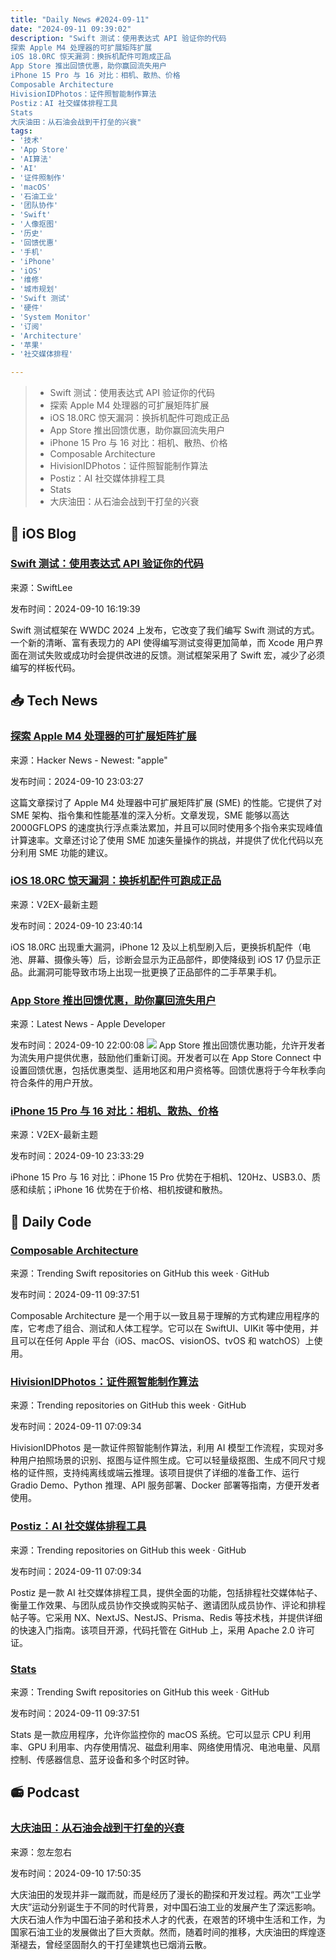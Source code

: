 ```yaml
---
title: "Daily News #2024-09-11"
date: "2024-09-11 09:39:02"
description: "Swift 测试：使用表达式 API 验证你的代码
探索 Apple M4 处理器的可扩展矩阵扩展
iOS 18.0RC 惊天漏洞：换拆机配件可跑成正品
App Store 推出回馈优惠，助你赢回流失用户
iPhone 15 Pro 与 16 对比：相机、散热、价格
Composable Architecture
HivisionIDPhotos：证件照智能制作算法
Postiz：AI 社交媒体排程工具
Stats
大庆油田：从石油会战到干打垒的兴衰"
tags: 
- '技术'
- 'App Store'
- 'AI算法'
- 'AI'
- '证件照制作'
- 'macOS'
- '石油工业'
- '团队协作'
- 'Swift'
- '人像抠图'
- '历史'
- '回馈优惠'
- '手机'
- 'iPhone'
- 'iOS'
- '维修'
- '城市规划'
- 'Swift 测试'
- '硬件'
- 'System Monitor'
- '订阅'
- 'Architecture'
- '苹果'
- '社交媒体排程'

---
```


> - Swift 测试：使用表达式 API 验证你的代码
> - 探索 Apple M4 处理器的可扩展矩阵扩展
> - iOS 18.0RC 惊天漏洞：换拆机配件可跑成正品
> - App Store 推出回馈优惠，助你赢回流失用户
> - iPhone 15 Pro 与 16 对比：相机、散热、价格
> - Composable Architecture
> - HivisionIDPhotos：证件照智能制作算法
> - Postiz：AI 社交媒体排程工具
> - Stats
> - 大庆油田：从石油会战到干打垒的兴衰

## 🍎 iOS Blog

### [Swift 测试：使用表达式 API 验证你的代码](https://www.avanderlee.com/swift-testing/introducing-expressive-apis/)

来源：SwiftLee

发布时间：2024-09-10 16:19:39

Swift 测试框架在 WWDC 2024 上发布，它改变了我们编写 Swift 测试的方式。一个新的清晰、富有表现力的 API 使得编写测试变得更加简单，而 Xcode 用户界面在测试失败或成功时会提供改进的反馈。测试框架采用了 Swift 宏，减少了必须编写的样板代码。

## 📥 Tech News

### [探索 Apple M4 处理器的可扩展矩阵扩展](https://github.com/tzakharko/m4-sme-exploration)

来源：Hacker News - Newest: "apple"

发布时间：2024-09-10 23:03:27

这篇文章探讨了 Apple M4 处理器中可扩展矩阵扩展 (SME) 的性能。它提供了对 SME 架构、指令集和性能基准的深入分析。文章发现，SME 能够以高达 2000GFLOPS 的速度执行浮点乘法累加，并且可以同时使用多个指令来实现峰值计算速率。文章还讨论了使用 SME 加速矢量操作的挑战，并提供了优化代码以充分利用 SME 功能的建议。

### [iOS 18.0RC 惊天漏洞：换拆机配件可跑成正品](https://www.v2ex.com/t/1071824)

来源：V2EX-最新主题

发布时间：2024-09-10 23:40:14

iOS 18.0RC 出现重大漏洞，iPhone 12 及以上机型刷入后，更换拆机配件（电池、屏幕、摄像头等）后，诊断会显示为正品部件，即使降级到 iOS 17 仍显示正品。此漏洞可能导致市场上出现一批更换了正品部件的二手苹果手机。

### [App Store 推出回馈优惠，助你赢回流失用户](https://developer.apple.com/news/?id=8utnewzk)

来源：Latest News - Apple Developer

发布时间：2024-09-10 22:00:08
![](https://devimages-cdn.apple.com/wwdc-services/articles/images/36DAEB9E-B718-4A1A-B6F6-F35FB864E810/2048.jpeg)
App Store 推出回馈优惠功能，允许开发者为流失用户提供优惠，鼓励他们重新订阅。开发者可以在 App Store Connect 中设置回馈优惠，包括优惠类型、适用地区和用户资格等。回馈优惠将于今年秋季向符合条件的用户开放。

### [iPhone 15 Pro 与 16 对比：相机、散热、价格](https://www.v2ex.com/t/1071821)

来源：V2EX-最新主题

发布时间：2024-09-10 23:33:29

iPhone 15 Pro 与 16 对比：iPhone 15 Pro 优势在于相机、120Hz、USB3.0、质感和续航；iPhone 16 优势在于价格、相机按键和散热。

## 💾 Daily Code

### [Composable Architecture](https://github.com/pointfreeco/swift-composable-architecture)

来源：Trending Swift repositories on GitHub this week · GitHub

发布时间：2024-09-11 09:37:51

Composable Architecture 是一个用于以一致且易于理解的方式构建应用程序的库，它考虑了组合、测试和人体工程学。它可以在 SwiftUI、UIKit 等中使用，并且可以在任何 Apple 平台（iOS、macOS、visionOS、tvOS 和 watchOS）上使用。

### [HivisionIDPhotos：证件照智能制作算法](https://github.com/Zeyi-Lin/HivisionIDPhotos)

来源：Trending repositories on GitHub this week · GitHub

发布时间：2024-09-11 07:09:34

HivisionIDPhotos 是一款证件照智能制作算法，利用 AI 模型工作流程，实现对多种用户拍照场景的识别、抠图与证件照生成。它可以轻量级抠图、生成不同尺寸规格的证件照，支持纯离线或端云推理。该项目提供了详细的准备工作、运行 Gradio Demo、Python 推理、API 服务部署、Docker 部署等指南，方便开发者使用。

### [Postiz：AI 社交媒体排程工具](https://github.com/gitroomhq/postiz-app)

来源：Trending repositories on GitHub this week · GitHub

发布时间：2024-09-11 07:09:34

Postiz 是一款 AI 社交媒体排程工具，提供全面的功能，包括排程社交媒体帖子、衡量工作效果、与团队成员协作交换或购买帖子、邀请团队成员协作、评论和排程帖子等。它采用 NX、NextJS、NestJS、Prisma、Redis 等技术栈，并提供详细的快速入门指南。该项目开源，代码托管在 GitHub 上，采用 Apache 2.0 许可证。

### [Stats](https://github.com/exelban/stats)

来源：Trending Swift repositories on GitHub this week · GitHub

发布时间：2024-09-11 09:37:51

Stats 是一款应用程序，允许你监控你的 macOS 系统。它可以显示 CPU 利用率、GPU 利用率、内存使用情况、磁盘利用率、网络使用情况、电池电量、风扇控制、传感器信息、蓝牙设备和多个时区时钟。

## 📻 Podcast

### [大庆油田：从石油会战到干打垒的兴衰](https://www.xiaoyuzhoufm.com/episode/66e0166bee04007d88890827)

来源：忽左忽右

发布时间：2024-09-10 17:50:35

大庆油田的发现并非一蹴而就，而是经历了漫长的勘探和开发过程。两次“工业学大庆”运动分别诞生于不同的时代背景，对中国石油工业的发展产生了深远影响。大庆石油人作为中国石油子弟和技术人才的代表，在艰苦的环境中生活和工作，为国家石油工业的发展做出了巨大贡献。然而，随着时间的推移，大庆油田的辉煌逐渐褪去，曾经坚固耐久的干打垒建筑也已烟消云散。
